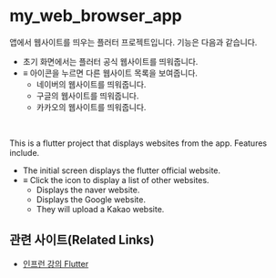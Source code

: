 # my_web_browser_app

앱에서 웹사이트를 띄우는 플러터 프로젝트입니다.
기능은 다음과 같습니다. 
- 초기 화면에서는 플러터 공식 웹사이트를 띄워줍니다.
- ≡ 아이콘을 누르면 다른 웹사이트 목록을 보여줍니다.
  - 네이버의 웹사이트를 띄워줍니다.
  - 구글의 웹사이트를 띄워줍니다.
  - 카카오의 웹사이트를 띄워줍니다.

<br>

This is a flutter project that displays websites from the app. Features include.

- The initial screen displays the flutter official website.
- ≡ Click the icon to display a list of other websites.
  - Displays the naver website.
  - Displays the Google website.
  - They will upload a Kakao website.

## 관련 사이트(Related Links)

- [인프런 강의 Flutter](https://www.inflearn.com/course/%ED%94%8C%EB%9F%AC%ED%84%B0-%EC%B4%88%EC%9E%85%EB%AC%B8-%EC%99%95%EC%B4%88%EB%B3%B4/)
